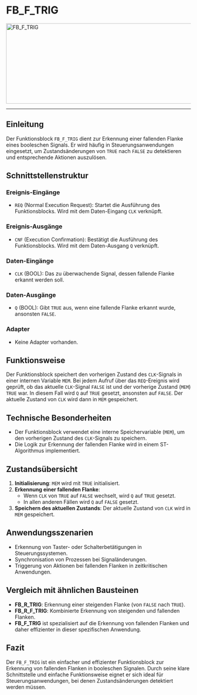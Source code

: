 # FB_F_TRIG

<img width="1366" height="219" alt="FB_F_TRIG" src="https://github.com/user-attachments/assets/9ea529ec-c4e2-4e3f-96f0-9a5ddd42ebf5" />

* * * * * * * * * *

## Einleitung
Der Funktionsblock `FB_F_TRIG` dient zur Erkennung einer fallenden Flanke eines booleschen Signals. Er wird häufig in Steuerungsanwendungen eingesetzt, um Zustandsänderungen von `TRUE` nach `FALSE` zu detektieren und entsprechende Aktionen auszulösen.

## Schnittstellenstruktur

### **Ereignis-Eingänge**
- `REQ` (Normal Execution Request): Startet die Ausführung des Funktionsblocks. Wird mit dem Daten-Eingang `CLK` verknüpft.

### **Ereignis-Ausgänge**
- `CNF` (Execution Confirmation): Bestätigt die Ausführung des Funktionsblocks. Wird mit dem Daten-Ausgang `Q` verknüpft.

### **Daten-Eingänge**
- `CLK` (BOOL): Das zu überwachende Signal, dessen fallende Flanke erkannt werden soll.

### **Daten-Ausgänge**
- `Q` (BOOL): Gibt `TRUE` aus, wenn eine fallende Flanke erkannt wurde, ansonsten `FALSE`.

### **Adapter**
- Keine Adapter vorhanden.

## Funktionsweise
Der Funktionsblock speichert den vorherigen Zustand des `CLK`-Signals in einer internen Variable `MEM`. Bei jedem Aufruf über das `REQ`-Ereignis wird geprüft, ob das aktuelle `CLK`-Signal `FALSE` ist und der vorherige Zustand (`MEM`) `TRUE` war. In diesem Fall wird `Q` auf `TRUE` gesetzt, ansonsten auf `FALSE`. Der aktuelle Zustand von `CLK` wird dann in `MEM` gespeichert.

## Technische Besonderheiten
- Der Funktionsblock verwendet eine interne Speichervariable (`MEM`), um den vorherigen Zustand des `CLK`-Signals zu speichern.
- Die Logik zur Erkennung der fallenden Flanke wird in einem ST-Algorithmus implementiert.

## Zustandsübersicht
1. **Initialisierung**: `MEM` wird mit `TRUE` initialisiert.
2. **Erkennung einer fallenden Flanke**: 
   - Wenn `CLK` von `TRUE` auf `FALSE` wechselt, wird `Q` auf `TRUE` gesetzt.
   - In allen anderen Fällen wird `Q` auf `FALSE` gesetzt.
3. **Speichern des aktuellen Zustands**: Der aktuelle Zustand von `CLK` wird in `MEM` gespeichert.

## Anwendungsszenarien
- Erkennung von Taster- oder Schalterbetätigungen in Steuerungssystemen.
- Synchronisation von Prozessen bei Signaländerungen.
- Triggerung von Aktionen bei fallenden Flanken in zeitkritischen Anwendungen.

## Vergleich mit ähnlichen Bausteinen
- **FB_R_TRIG**: Erkennung einer steigenden Flanke (von `FALSE` nach `TRUE`).
- **FB_R_F_TRIG**: Kombinierte Erkennung von steigenden und fallenden Flanken.
- **FB_F_TRIG** ist spezialisiert auf die Erkennung von fallenden Flanken und daher effizienter in dieser spezifischen Anwendung.

## Fazit
Der `FB_F_TRIG` ist ein einfacher und effizienter Funktionsblock zur Erkennung von fallenden Flanken in booleschen Signalen. Durch seine klare Schnittstelle und einfache Funktionsweise eignet er sich ideal für Steuerungsanwendungen, bei denen Zustandsänderungen detektiert werden müssen.
